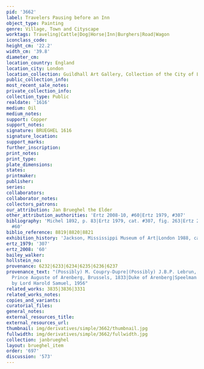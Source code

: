 ```yaml
---
pid: '3662'
label: Travelers Pausing before an Inn
object_type: Painting
genre: Village, Town and Cityscape
worktags: Traveling|Cattle|Dog|Horse|Inn|Burghers|Road|Wagon
iconclass_code:
height_cm: '22.2'
width_cm: '39.8'
diameter_cm:
location_country: England
location_city: London
location_collection: Guildhall Art Gallery, Collection of the City of London
public_collection_info:
most_recent_sale_notes:
private_collection_info:
collection_type: Public
realdate: '1616'
medium: Oil
medium_notes:
support: Copper
support_notes:
signature: BRUEGHEL 1616
signature_location:
support_marks:
further_inscription:
print_notes:
print_type:
plate_dimensions:
states:
printmaker:
publisher:
series:
collaborators:
collaborator_notes:
collectors_patrons:
our_attribution: Jan Brueghel the Elder
other_attribution_authorities: 'Ertz 2008-10, #60|Ertz 1979, #307'
bibliography: 'Michel 1892, p. 83|Ertz 1979, cat. #307, fig. 263|Ertz 2008-10, cat.
  #60'
biblio_reference: 8819|8820|8821
exhibition_history: 'Jackson, Mississippi Museum of Art|London 1988, cat. #8'
ertz_1979: '307'
ertz_2008: '60'
bailey_walker:
hollstein_no:
provenance: 6232|6233|6234|6235|6236|6237
provenance_text: "(Possibly) M. Coupry-Dupre|(Possibly) J.B.P. Lebrun, Paris|(Possibly)
  Prince Auguste of Arenberg, Brussels, 1833|Duke of Arenberg|Speelman Ltd., London|Acquired
  by Lord Harold Samuel, 1956"
related_works: 3835|3836|3331
related_works_notes:
copies_and_variants:
curatorial_files:
general_notes:
external_resources_title:
external_resources_url:
thumbnail: img/derivatives/simple/3662/thumbnail.jpg
fullwidth: img/derivatives/simple/3662/fullwidth.jpg
collection: janbrueghel
layout: brueghel_item
order: '697'
discussion: '573'
---
```

